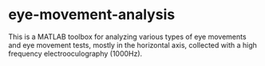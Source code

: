 # eye-movement-analysis
This is a MATLAB toolbox for analyzing various types of eye movements and eye movement tests, mostly in the horizontal axis, collected with a high frequency electrooculography (1000Hz).
